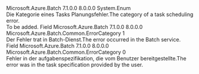 <Type Name="ErrorCategory" FullName="Microsoft.Azure.Batch.Common.ErrorCategory">
  <TypeSignature Language="C#" Value="public enum ErrorCategory" />
  <TypeSignature Language="ILAsm" Value=".class public auto ansi sealed ErrorCategory extends System.Enum" />
  <TypeSignature Language="DocId" Value="T:Microsoft.Azure.Batch.Common.ErrorCategory" />
  <TypeSignature Language="VB.NET" Value="Public Enum ErrorCategory" />
  <TypeSignature Language="F#" Value="type ErrorCategory = " />
  <AssemblyInfo>
    <AssemblyName>Microsoft.Azure.Batch</AssemblyName>
    <AssemblyVersion>7.1.0.0</AssemblyVersion>
    <AssemblyVersion>8.0.0.0</AssemblyVersion>
  </AssemblyInfo>
  <Base>
    <BaseTypeName>System.Enum</BaseTypeName>
  </Base>
  <Docs>
    <summary>
            <span data-ttu-id="99c12-101">Die Kategorie eines Tasks Planungsfehler.</span><span class="sxs-lookup"><span data-stu-id="99c12-101">The category of a task scheduling error.</span></span>
            </summary>
    <remarks>To be added.</remarks>
  </Docs>
  <Members>
    <Member MemberName="ServerError">
      <MemberSignature Language="C#" Value="ServerError" />
      <MemberSignature Language="ILAsm" Value=".field public static literal valuetype Microsoft.Azure.Batch.Common.ErrorCategory ServerError = int32(1)" />
      <MemberSignature Language="DocId" Value="F:Microsoft.Azure.Batch.Common.ErrorCategory.ServerError" />
      <MemberSignature Language="VB.NET" Value="ServerError" />
      <MemberSignature Language="F#" Value="ServerError = 1" Usage="Microsoft.Azure.Batch.Common.ErrorCategory.ServerError" />
      <MemberType>Field</MemberType>
      <AssemblyInfo>
        <AssemblyName>Microsoft.Azure.Batch</AssemblyName>
        <AssemblyVersion>7.1.0.0</AssemblyVersion>
        <AssemblyVersion>8.0.0.0</AssemblyVersion>
      </AssemblyInfo>
      <ReturnValue>
        <ReturnType>Microsoft.Azure.Batch.Common.ErrorCategory</ReturnType>
      </ReturnValue>
      <MemberValue>1</MemberValue>
      <Docs>
        <summary>
            <span data-ttu-id="99c12-102">Der Fehler trat in Batch-Dienst.</span><span class="sxs-lookup"><span data-stu-id="99c12-102">The error occurred in the Batch service.</span></span>
            </summary>
      </Docs>
    </Member>
    <Member MemberName="UserError">
      <MemberSignature Language="C#" Value="UserError" />
      <MemberSignature Language="ILAsm" Value=".field public static literal valuetype Microsoft.Azure.Batch.Common.ErrorCategory UserError = int32(0)" />
      <MemberSignature Language="DocId" Value="F:Microsoft.Azure.Batch.Common.ErrorCategory.UserError" />
      <MemberSignature Language="VB.NET" Value="UserError" />
      <MemberSignature Language="F#" Value="UserError = 0" Usage="Microsoft.Azure.Batch.Common.ErrorCategory.UserError" />
      <MemberType>Field</MemberType>
      <AssemblyInfo>
        <AssemblyName>Microsoft.Azure.Batch</AssemblyName>
        <AssemblyVersion>7.1.0.0</AssemblyVersion>
        <AssemblyVersion>8.0.0.0</AssemblyVersion>
      </AssemblyInfo>
      <ReturnValue>
        <ReturnType>Microsoft.Azure.Batch.Common.ErrorCategory</ReturnType>
      </ReturnValue>
      <MemberValue>0</MemberValue>
      <Docs>
        <summary>
            <span data-ttu-id="99c12-103">Fehler in der aufgabenspezifikation, die vom Benutzer bereitgestellte.</span><span class="sxs-lookup"><span data-stu-id="99c12-103">The error was in the task specification provided by the user.</span></span>
            </summary>
      </Docs>
    </Member>
  </Members>
</Type>